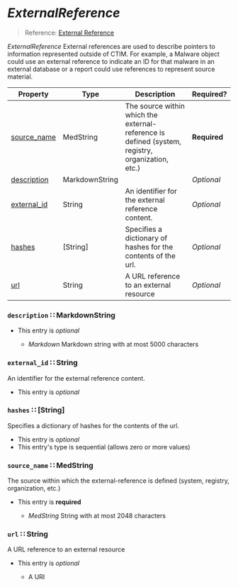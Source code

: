 <a id="map113"></a>
# *ExternalReference*

> Reference: [External Reference](https://docs.google.com/document/d/1dIrh1Lp3KAjEMm8o2VzAmuV0Peu-jt9aAh1IHrjAroM/pub#h.72bcfr3t79jx)

*ExternalReference* External references are used to describe pointers to information represented outside of CTIM. For example, a Malware object could use an external reference to indicate an ID for that malware in an external database or a report could use references to represent source material.

| Property | Type | Description | Required? |
| -------- | ---- | ----------- | --------- |
|[source_name](#source_name-medstring)|MedString|The source within which the external-reference is defined (system, registry, organization, etc.)|**Required**|
|[description](#description-markdownstring)|MarkdownString| |_Optional_|
|[external_id](#external_id-string)|String|An identifier for the external reference content.|_Optional_|
|[hashes](#hashes-string)|[String]|Specifies a dictionary of hashes for the contents of the url.|_Optional_|
|[url](#url-string)|String|A URL reference to an external resource|_Optional_|


<a id="description-markdownstring"></a>
### `description` ∷ MarkdownString

* This entry is _optional_


  * *Markdown* Markdown string with at most 5000 characters

<a id="external_id-string"></a>
### `external_id` ∷ String

An identifier for the external reference content.

* This entry is _optional_



<a id="hashes-string"></a>
### `hashes` ∷ [String]

Specifies a dictionary of hashes for the contents of the url.

* This entry is _optional_
* This entry's type is sequential (allows zero or more values)



<a id="source_name-medstring"></a>
### `source_name` ∷ MedString

The source within which the external-reference is defined (system, registry, organization, etc.)

* This entry is **required**


  * *MedString* String with at most 2048 characters

<a id="url-string"></a>
### `url` ∷ String

A URL reference to an external resource

* This entry is _optional_


  * A URI
